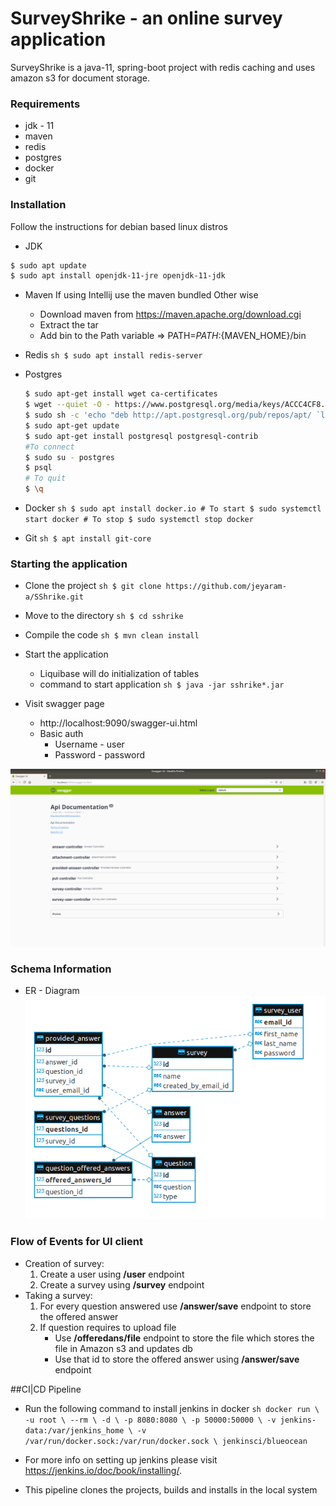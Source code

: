 # SurveyShrike - an online survey application

SurveyShrike is a java-11, spring-boot project with redis caching and uses amazon s3 for document storage.

### Requirements

  - jdk - 11
  - maven
  - redis
  - postgres
  - docker
  - git

### Installation

Follow the instructions for debian based linux distros

- JDK
 ```sh
$ sudo apt update
$ sudo apt install openjdk-11-jre openjdk-11-jdk
```

- Maven
If using Intellij use the maven bundled
Other wise 
    * Download maven from https://maven.apache.org/download.cgi
    * Extract the tar
    * Add bin to the Path variable => PATH=$PATH:${MAVEN_HOME}/bin

- Redis
         ```sh
        $ sudo apt install redis-server
        ```

- Postgres
    ```sh
    $ sudo apt-get install wget ca-certificates
    $ wget --quiet -O - https://www.postgresql.org/media/keys/ACCC4CF8.asc | sudo apt-key add -
    $ sudo sh -c 'echo "deb http://apt.postgresql.org/pub/repos/apt/ `lsb_release -cs`-pgdg main" >> /etc/apt/sources.list.d/pgdg.list'
    $ sudo apt-get update
    $ sudo apt-get install postgresql postgresql-contrib
    #To connect
    $ sudo su - postgres
    $ psql
    # To quit
    $ \q 
    ```

- Docker
        ```sh
        $ sudo apt install docker.io
        # To start
        $ sudo systemctl start docker
        # To stop
        $ sudo systemctl stop docker
        ```
- Git
        ```sh
        $ apt install git-core
        ```

### Starting the application
- Clone the project
        ```sh
        $ git clone https://github.com/jeyaram-a/SShrike.git
        ```

- Move to the directory
        ```sh
        $ cd sshrike
        ```

- Compile the code
        ```sh
        $ mvn clean install
        ```

- Start the application
    * Liquibase will do initialization of tables
    *  command to start application
            ```sh
            $ java -jar sshrike*.jar
            ```
- Visit swagger page
     * http://localhost:9090/swagger-ui.html
    * Basic auth
        * Username - user
        * Password - password

![Alt text](images/swagger.png "Swagger Page")

### Schema Information
- ER - Diagram
![Alt text](images/er.png?raw=true "ER")


### Flow of Events for UI client
- Creation of survey:
    1. Create a user using **/user** endpoint
    2. Create a survey using **/survey** endpoint
- Taking a survey:
    1. For every question answered use **/answer/save** endpoint to store the offered answer
    2. If question requires to upload file
        * Use **/offeredans/file** endpoint to store the file which stores the file in Amazon s3 and updates db
        * Use that id to store the offered answer using **/answer/save** endpoint


##CI|CD Pipeline
- Run the following command to install jenkins in docker
        ```sh
        docker run \
          -u root \
          --rm \
          -d \
          -p 8080:8080 \
          -p 50000:50000 \
          -v jenkins-data:/var/jenkins_home \
          -v /var/run/docker.sock:/var/run/docker.sock \
          jenkinsci/blueocean
        ```
        
- For more info on setting up jenkins please visit https://jenkins.io/doc/book/installing/.
- This pipeline clones the projects, builds and installs in the local system









